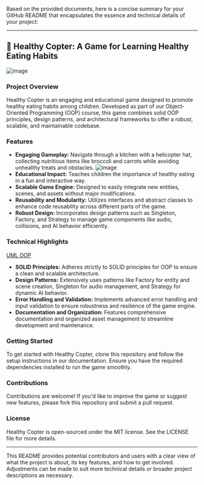 Based on the provided documents, here is a concise summary for your GitHub README that encapsulates the essence and technical details of your project:

---

## 🚁 Healthy Copter: A Game for Learning Healthy Eating Habits

![image](https://github.com/sitsbstfrnndz/Healthy-Copter/assets/169112853/3c07edfc-cb35-4b1b-9f2f-a0795a9fc0fe)

### Project Overview
Healthy Copter is an engaging and educational game designed to promote healthy eating habits among children. Developed as part of our Object-Oriented Programming (OOP) course, this game combines solid OOP principles, design patterns, and architectural frameworks to offer a robust, scalable, and maintainable codebase.

### Features
- **Engaging Gameplay:** Navigate through a kitchen with a helicopter hat, collecting nutritious items like broccoli and carrots while avoiding unhealthy treats and obstacles.
![image](https://github.com/sitsbstfrnndz/Healthy-Copter/assets/169112853/e005f28f-4bc4-434a-a880-0d1b2c0ef63a)
- **Educational Impact:** Teaches children the importance of healthy eating in a fun and interactive way.
- **Scalable Game Engine:** Designed to easily integrate new entities, scenes, and assets without major modifications.
- **Reusability and Modularity:** Utilizes interfaces and abstract classes to enhance code reusability across different parts of the game.
- **Robust Design:** Incorporates design patterns such as Singleton, Factory, and Strategy to manage game components like audio, collisions, and AI behavior efficiently.

### Technical Highlights
[UML OOP](https://github.com/sitsbstfrnndz/Healthy-Copter/files/15360581/UML.OOP.V1.pdf)
- **SOLID Principles:** Adheres strictly to SOLID principles for OOP to ensure a clean and scalable architecture.
- **Design Patterns:** Extensively uses patterns like Factory for entity and scene creation, Singleton for audio management, and Strategy for dynamic AI behavior.
- **Error Handling and Validation:** Implements advanced error handling and input validation to ensure robustness and resilience of the game engine.
- **Documentation and Organization:** Features comprehensive documentation and organized asset management to streamline development and maintenance.

### Getting Started
To get started with Healthy Copter, clone this repository and follow the setup instructions in our documentation. Ensure you have the required dependencies installed to run the game smoothly.

### Contributions
Contributions are welcome! If you'd like to improve the game or suggest new features, please fork this repository and submit a pull request.

### License
Healthy Copter is open-sourced under the MIT license. See the LICENSE file for more details.

---

This README provides potential contributors and users with a clear view of what the project is about, its key features, and how to get involved. Adjustments can be made to suit more technical details or broader project descriptions as necessary.
